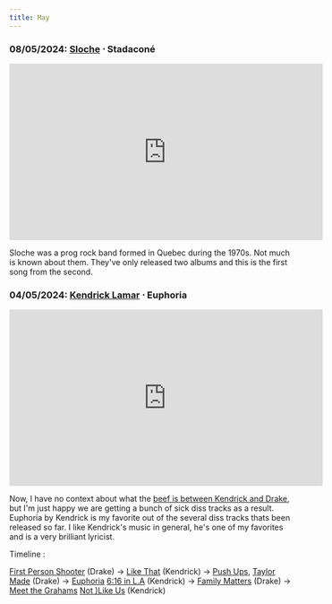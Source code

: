 ```yaml
---
title: May
---
```

### **08/05/2024**: [Sloche](https://en.wikipedia.org/wiki/Sloche_(band)) ⋅ Stadaconé
<iframe src="https://www.youtube.com/embed/SI8wDr0avGo" width="560" height="315" title="A YouTube video" frameborder="0" allowfullscreen></iframe>

Sloche was a prog rock band formed in Quebec during the 1970s. Not much is known about them. They've only released two albums and this is the first song from the second. 


### **04/05/2024**: [Kendrick Lamar](https://oklama.com) ⋅ Euphoria 
<iframe src="https://www.youtube.com/embed/fAqa1ozCuj8" width="560" height="315" title="A YouTube video" frameborder="0" allowfullscreen></iframe>

Now, I have no context about what the [beef is between Kendrick and Drake](https://en.wikipedia.org/wiki/Drake–Kendrick_Lamar_feud), but I'm just happy we are getting a bunch of sick diss tracks as a result. Euphoria by Kendrick is my favorite out of the several diss tracks thats been released so far. I like Kendrick's music in general, he's one of my favorites and is a very brilliant lyricist.

Timeline :

[First Person Shooter](https://www.youtube.com/watch?v=Xty2gi5cMa8) (Drake) -> [Like That](https://www.youtube.com/watch?v=N9bKBAA22Go) (Kendrick) -> [Push Ups](https://www.youtube.com/watch?v=HKH9p19PRLA&pp=ygUIcHVzaCB1cHM%3D), [Taylor Made](https://www.youtube.com/watch?v=MM0J1szDoPM&pp=ygURdGF5bG9yIG1hZGUgZHJha2U%3D) (Drake) -> [Euphoria](https://www.youtube.com/watch?v=NPqDIwWMtxg&pp=ygUIZXVwaG9yaWE%3D) [6:16 in L.A](https://www.youtube.com/watch?v=MabjUIUj6uo&pp=ygUKNjoxNiBpbiBsYQ%3D%3D) (Kendrick) -> [Family Matters](https://www.youtube.com/watch?v=iIT1vJScMM0&pp=ygUOZmFtaWx5IG1hdHRlcnM%3D) (Drake) -> [Meet the Grahams](https://www.youtube.com/watch?v=2QiFl9Dc7D0&t=134s&pp=ygUQbWVldCB0aGUgZ3JhaGFtcw%3D%3D) [Not )Like Us](https://www.youtube.com/watch?v=T6eK-2OQtew) (Kendrick)

